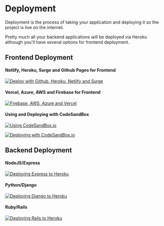 # Deployment

Deployment is the process of taking your application and deploying it so the project is live on the internet.

Pretty much all your backend applications will be deployed via Heroku although you'll have several options for frontend deployment.

## Frontend Deployment

#### Netlify, Heroku, Surge and Github Pages for Frontend

[![Deploy with Github, Heroku, Netlify and Surge](http://img.youtube.com/vi/HCDCrjQsEhg/0.jpg)](http://www.youtube.com/watch?v=HCDCrjQsEhg "Deploy with Github, Heroku, Netlify and Surge")

#### Vercel, Azure, AWS and Firebase for Frontend

[![Firebase, AWS, Azure and Vercel](http://img.youtube.com/vi/2FVY_lm-mTY/0.jpg)](http://www.youtube.com/watch?v=2FVY_lm-mTY "Firebase, AWS, Azure and Vercel")

#### Using and Deploying with CodeSandBox

[![Using CodeSandBox.io](http://img.youtube.com/vi/MjqZtX8KV00/0.jpg)](http://www.youtube.com/watch?v=MjqZtX8KV00 "Using CodeSandBox.io")

[![Deploying with CodeSandBox.io](http://img.youtube.com/vi/X2K5NxSHtAs/0.jpg)](http://www.youtube.com/watch?v=X2K5NxSHtAs "Deploying with CodeSandBox.io")


## Backend Deployment

#### NodeJS/Express

[![Deploying Express to Heroku](http://img.youtube.com/vi/JAcV52gZoMc/0.jpg)](http://www.youtube.com/watch?v=JAcV52gZoMc "Deploying Express to Heroku")

#### Python/Django

[![Deploying Django to Heroku](http://img.youtube.com/vi/JAcV52gZoMc/0.jpg)](http://www.youtube.com/watch?v=JAcV52gZoMc "Deploying Django to Heroku")


#### Ruby/Rails

[![Deploying Rails to Heroku](http://img.youtube.com/vi/DiZAGhtc0AM/0.jpg)](http://www.youtube.com/watch?v=DiZAGhtc0AM "Deploying Rails to Heroku")
